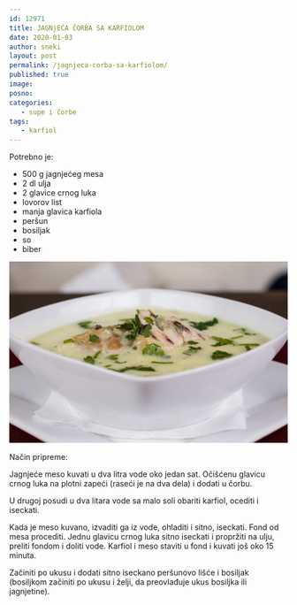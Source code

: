 ```yaml
---
id: 12971
title: JAGNjEĆA ČORBA SA KARFIOLOM
date: 2020-01-03
author: sneki
layout: post
permalink: /jagnjeca-corba-sa-karfiolom/
published: true
image: 
posno: 
categories:
   - supe i čorbe
tags:
   - karfiol
---
```

Potrebno je:

* 500 g jagnjećeg mesa 
* 2 dl ulja
* 2 glavice crnog luka 
* lovorov list
* manja glavica karfiola 
* peršun 
* bosiljak
* so
* biber


![jagnjeca corba](/wp-content/uploads/2020/01/jagnje.supa.jpg)

Način pripreme:

Jagnjeće meso kuvati u dva litra vode oko jedan sat. Očišćenu glavicu crnog luka na plotni zapeći (raseći je na dva dela) i dodati u čorbu. 

U drugoj posudi u dva litara vode sa malo soli obariti karfiol, ocediti i iseckati.

Kada je meso kuvano, izvaditi ga iz vode, ohladiti i sitno, iseckati. Fond od mesa procediti. Jednu glavicu crnog luka sitno iseckati i propržiti na ulju, preliti fondom i doliti vode. Karfiol i meso staviti u fond i kuvati još oko 15 minuta. 

Začiniti po ukusu i dodati sitno iseckano peršunovo lišće i bosiljak (bosiljkom začiniti po ukusu
i želji, da preovlađuje ukus bosiljka ili jagnjetine).
  

